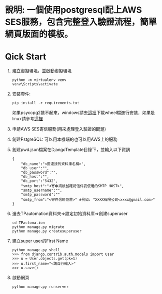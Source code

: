 # 說明: 一個使用postgresql配上AWS SES服務，包含完整登入驗證流程，簡單網頁版面的模板。


# Qick Start
1. 建立虛擬環境，並啟動虛擬環境
    ```
    python -m virtualenv venv
    venv\Scripts\activate
    ```

2. 安裝套件:
    ```
    pip install -r requirements.txt
    ```
    如果psycopg2裝不起來，windows請去[這裡](https://www.lfd.uci.edu/~gohlke/pythonlibs/)下載wheel檔進行安裝，如果是linux請參考[這裡](http://initd.org/psycopg/docs/install.html)

3. 申請AWS SES寄信服務(用來處理登入驗證的問題)
4. 創建PstgreSQL: 可以用本機端的也可以用AWS上的服務
5. 創建pwd.json檔案在DjangoTemplate目錄下，並輸入以下資訊
    ```
    {
        "db_name":"<要連接的資料庫名稱>",
        "db_user":"",
        "db_password":"",
        "db_host":"",
        "db_port":"5432",
        "smtp_host":"<寄申請帳號確認信件要使用的SMTP HOST>",
        "smtp_username":"",
        "smtp_password":""
        "smtp_from":"<寄件信箱位置>" #例如: "XXXX有限公司<xxxx@gmail.com>"
    }
    ```    

6. 進去TPautomation資料夾=>設定初始資料庫=>創建superuser
    ```
    cd TPautomation
    python manage.py migrate
    python manage.py createsuperuser
    ```
7. 建立super user的First Name
    ```
    python manage.py shell
    >>> from django.contrib.auth.models import User
    >>> u = User.objects.get(pk=1)
    >>> u.first_name="<請自行輸入>"
    >>> u.save()
    ```

8. 啟動網頁
    ```
    python manage.py runserver
    ```



